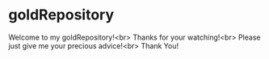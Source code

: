 # goldRepository
 Welcome to my goldRepository!\<br>
 Thanks for your watching!\<br>
 Please just give me your precious advice!\<br>
 Thank You!
